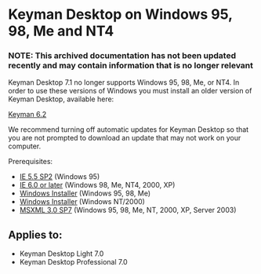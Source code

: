 # Keyman Desktop on Windows 95, 98, Me and NT4

### **NOTE**: This archived documentation has not been updated recently and may contain information that is no longer relevant

Keyman Desktop 7.1 no longer supports Windows 95, 98, Me, or NT4.  In order to use these versions of Windows you must install an older version of Keyman Desktop, available here:

[Keyman 6.2](https://keyman.com/downloads/archive/)

We recommend turning off automatic updates for Keyman Desktop so that you are not prompted to download an update that may not work on your computer.

Prerequisites:
- [IE 5.5 SP2](http://browsers.evolt.org/?ie/32bit/5.5_SP2) (Windows 95)
- [IE 6.0 or later](http://www.microsoft.com/ie/) (Windows 98, Me, NT4, 2000, XP)
- [Windows Installer](http://www.microsoft.com/downloads/details.aspx?FamilyID=CEBBACD8-C094-4255-B702-DE3BB768148F&amp;displaylang=en) (Windows 95, 98, Me)
- [Windows Installer](http://www.microsoft.com/downloads/details.aspx?familyid=4b6140f9-2d36-4977-8fa1-6f8a0f5dca8f&amp;displaylang=en) (Windows NT/2000)
- [MSXML 3.0 SP7](http://www.microsoft.com/downloads/details.aspx?familyid=28494391-052b-42ff-9674-f752bdca9582&amp;displaylang=en) (Windows 95, 98, Me, NT, 2000, XP, Server 2003)

## Applies to:
 * Keyman Desktop Light 7.0
 * Keyman Desktop Professional 7.0